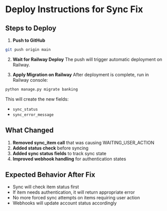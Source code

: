 # Deploy Instructions for Sync Fix

## Steps to Deploy

1. **Push to GitHub**
```bash
git push origin main
```

2. **Wait for Railway Deploy**
The push will trigger automatic deployment on Railway.

3. **Apply Migration on Railway**
After deployment is complete, run in Railway console:
```bash
python manage.py migrate banking
```

This will create the new fields:
- `sync_status` 
- `sync_error_message`

## What Changed

1. **Removed sync_item call** that was causing WAITING_USER_ACTION
2. **Added status check** before syncing
3. **Added sync status fields** to track sync state
4. **Improved webhook handling** for authentication states

## Expected Behavior After Fix

- Sync will check item status first
- If item needs authentication, it will return appropriate error
- No more forced sync attempts on items requiring user action
- Webhooks will update account status accordingly